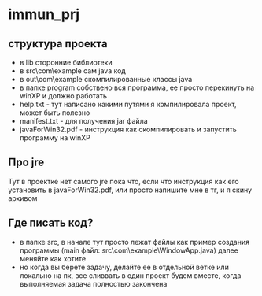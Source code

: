 # immun_prj
## структура проекта
- в lib сторонние библиотеки
- в src\com\example сам java код
- в out\com\example скомпилированные классы java
- в папке program собствено вся программа, ее просто перекинуть на winXP и должно работать
- help.txt - тут написано какими путями я компилировала проект, может быть полезно
- manifest.txt - для получения jar файла
- javaForWin32.pdf - инструкция как скомпилировать и запустить программу на winXP

## Про jre
Тут в проектке нет самого jre пока что, если что инструкция как его установить в javaForWin32.pdf, или просто напишите мне в тг, и я скину архивом

## Где писать код?
- в папке src, в начале тут просто лежат файлы как пример создания программы (main файл: src\com\example\WindowApp.java) далее меняйте как хотите
- но когда вы берете задачу, делайте ее в отдельной ветке или локально на пк, все сливвать в один проект будем вместе, когда выполняемая задача полностью закончена
